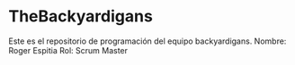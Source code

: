# TheBackyardigans
Este es el repositorio de programación del equipo backyardigans.
Nombre: Roger Espitia 
Rol: Scrum Master
